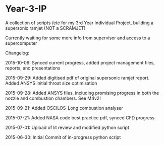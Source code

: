 # Year-3-IP
A collection of scripts /etc for my 3rd Year Individual Project, building a supersonic ramjet (NOT a SCRAMJET)

Currently waiting for some more info from supervisor and access to a supercomputer

Changelog:

2015-10-06:
Synced current progress, added project management files, reports, and presentations

2015-09-29:
Added digitised pdf of original supersonic ramjet report. Added ANSYS initial throat size optimisation

2015-09-28:
Added ANSYS files, including promising progress in both the nozzle and combustion chambers. See M4v2!

2015-09-21:
Added OSCILOS-Long combustion analyser

2015-07-21:
Added NASA code best practice pdf, synced CFD progress

2015-07-01:
Upload of lit review and modified python script

2015-06-30:
Initial Commit of in-progress python script
